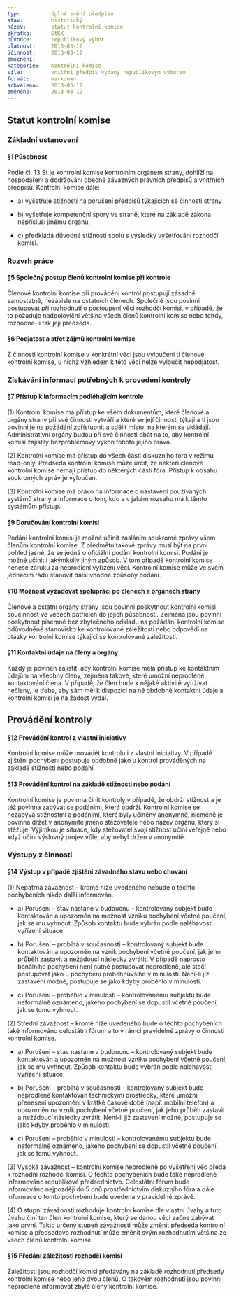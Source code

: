 ```yaml
---
typ:          úplné znění předpisu
stav:         historický
název:        statut kontrolní komise
zkratka:      StKK
původce:      republikový výbor
platnost:     2013-03-12
účinnost:     2013-03-12
zmocnění:     
kategorie:    Kontrolní komise
síla:         vnitřní předpis vydaný republikovým výborem
formát:       markdown
schváleno:    2013-03-12
změněno:      2013-03-12
---
```

<!--*  12.03.2013 02:20 ![image alt text](image_0.png)[ ](http://www.pirati.cz/rules/stkk?rev=1363051200&do=diff)[rules:stkk](http://www.pirati.cz/rules/stkk?rev=1363051200) Mgr. Bc. Jakub Michálek-->

## Statut kontrolní komise

### Základní ustanovení

#### §1 Působnost

Podle čl. 13 St je kontrolní komise kontrolním orgánem strany, dohlíží na hospodaření a dodržování obecně závazných právních předpisů a vnitřních předpisů. Kontrolní komise dále:

* a) vyšetřuje stížnosti na porušení předpisů týkajících se činnosti strany

* b) vyšetřuje kompetenční spory ve straně, které na základě zákona nepřísluší jinému orgánu,

* c) předkládá důvodné stížnosti spolu s výsledky vyšetřování rozhodčí komisi.

### Rozvrh práce

#### §5 Společný postup členů kontrolní komise při kontrole

Členové kontrolní komise při provádění kontrol postupují zásadně samostatně, nezávisle na ostatních členech. Společně jsou povinni postupovat při rozhodnutí o postoupení věci rozhodčí komisi, v případě, že to požaduje nadpoloviční většina všech členů kontrolní komise nebo tehdy, rozhodne-li tak její předseda.

#### §6 Podjatost a střet zájmů kontrolní komise

Z činnosti kontrolní komise v konkrétní věci jsou vyloučeni ti členové kontrolní komise, u nichž vzhledem k této věci nelze vyloučit nepodjatost.

### Získávání informací potřebných k provedení kontroly

#### §7 Přístup k informacím podléhajícím kontrole

(1) Kontrolní komise má přístup ke všem dokumentům, které členové a orgány strany při své činnosti vytváří a které se její činnosti týkají a ti jsou povinni je na požádání zpřístupnit a sdělit místo, na kterém se ukládají. Administrativní orgány budou při své činnosti dbát na to, aby kontrolní komisi zajistily bezproblémový výkon tohoto jejího práva.

(2) Kontrolní komise má přístup do všech částí diskuzního fóra v režimu read-only. Předseda kontrolní komise může určit, že někteří členové kontrolní komise nemají přístup do některých částí fóra. Přístup k obsahu soukromých zpráv je vyloučen.

(3) Kontrolní komise má právo na informace o nastavení používaných systémů strany a informace o tom, kdo a v jakém rozsahu má k těmto systémům přístup.

#### §9 Doručování kontrolní komisi

Podání kontrolní komisi je možné učinit zasláním soukromé zprávy všem členům kontrolní komise. Z předmětu takové zprávy musí být na první pohled jasné, že se jedná o oficiální podání kontrolní komisi. Podání je možné učinit i jakýmkoliv jiným způsob. V tom případě kontrolní komise nenese záruku za neprodlení vyřízení věci. Kontrolní komise může ve svém jednacím řádu stanovit další vhodné způsoby podání.

#### §10 Možnost vyžadovat spolupráci po členech a orgánech strany

Členové a ostatní orgány strany jsou povinni poskytnout kontrolní komisi součinnost ve věcech patřících do jejich působnosti. Zejména jsou povinni poskytnout písemně bez zbytečného odkladu na požádání kontrolní komise odůvodněné stanovisko ke kontrolované záležitosti nebo odpovědi na otázky kontrolní komise týkající se kontrolované záležitosti.

#### §11 Kontaktní údaje na členy a orgány

Každý je povinen zajistit, aby kontrolní komise měla přístup ke kontaktním údajům na všechny členy, zejména takové, které umožní neprodlené kontaktování člena. V případě, že člen bude k nějaké aktivitě využívat nečleny, je třeba, aby sám měl k dispozici na ně obdobné kontaktní údaje a kontrolní komisi je na žádost vydal.

## Provádění kontroly

#### §12 Provádění kontrol z vlastní iniciativy

Kontrolní komise může provádět kontrolu i z vlastní iniciativy. V případě zjištění pochybení postupuje obdobně jako u kontrol prováděných na základě stížnosti nebo podání.

#### §13 Provádění kontrol na základě stížnosti nebo podání

Kontrolní komise je povinna činit kontroly v případě, že obdrží stížnost a je též povinna zabývat se podáními, která obdrží. Kontrolní komise se nezabývá stížnostmi a podáními, které byly učiněny anonymně, nicméně je povinna držet v anonymitě jméno stěžovatele nebo název orgánu, který si stěžuje. Výjimkou je situace, kdy stěžovatel svoji stížnost učiní veřejně nebo když učiní výslovný projev vůle, aby nebyl držen v anonymitě.

### Výstupy z činnosti

#### §14 Výstup v případě zjištění závadného stavu nebo chování

(1) Nepatrná závažnost – kromě níže uvedeného nebude o těchto pochybeních nikdo další informován.

* a) Porušení – stav nastane v budoucnu – kontrolovaný subjekt bude kontaktován a upozorněn na možnost vzniku pochybení včetně poučení, jak se mu vyhnout. Způsob kontaktu bude vybrán podle naléhavosti vyřízení situace.

* b) Porušení – probíhá v současnosti – kontrolovaný subjekt bude kontaktován a upozorněn na vznik pochybení včetně poučení, jak jeho průběh zastavit a nežádoucí následky zvrátit. V případě naprosto banálního pochybení není nutné postupovat neprodleně, ale stačí postupovat jako u pochybení proběhnuvšího v minulosti. Není-li již zastavení možné, postupuje se jako kdyby proběhlo v minulosti.

* c) Porušení – proběhlo v minulosti – kontrolovanému subjektu bude neformálně oznámeno, jakého pochybení se dopustil včetně poučení, jak se tomu vyhnout.

(2) Střední závažnost – kromě níže uvedeného bude o těchto pochybeních také informováno celostátní fórum a to v rámci pravidelné zprávy o činnosti kontrolní komise.

* a) Porušení – stav nastane v budoucnu – kontrolovaný subjekt bude kontaktován a upozorněn na možnost vzniku pochybení včetně poučení, jak se mu vyhnout. Způsob kontaktu bude vybrán podle naléhavosti vyřízení situace.

* b) Porušení – probíhá v současnosti – kontrolovaný subjekt bude neprodleně kontaktován technickými prostředky, které umožní přenesení upozornění v krátké časově době (např. mobilní telefon) a upozorněn na vznik pochybení včetně poučení, jak jeho průběh zastavit a nežádoucí následky zvrátit. Není-li již zastavení možné, postupuje se jako kdyby proběhlo v minulosti.

* c) Porušení – proběhlo v minulosti – kontrolovanému subjektu bude neformálně oznámeno, jakého pochybení se dopustil včetně poučení, jak se tomu vyhnout.

(3) Vysoká závažnost – kontrolní komise neprodleně po vyšetření věc předá k rozhodní rozhodčí komisi. O těchto pochybeních bude také neprodleně informováno republikové předsednictvo. Celostátní fórum bude informováno nejpozději do 5 dnů prostřednictvím diskuzního fóra a dále informace o tomto pochybení bude uvedena v pravidelné zprávě.

(4) O stupni závažnosti rozhoduje kontrolní komise dle vlastní úvahy a tuto úvahu činí ten člen kontrolní komise, který se danou věcí začne zabývat jako první. Takto určený stupeň závažnosti může změnit předseda kontrolní komise a předsedovo rozhodnutí může změnit svým rozhodnutím většina ze všech členů kontrolní komise.

#### §15 Předání záležitosti rozhodčí komisi

Záležitosti jsou rozhodčí komisi předávány na základě rozhodnutí předsedy kontrolní komise nebo jeho dvou členů. O takovém rozhodnutí jsou povinni neprodleně informovat zbylé členy kontrolní komise.


